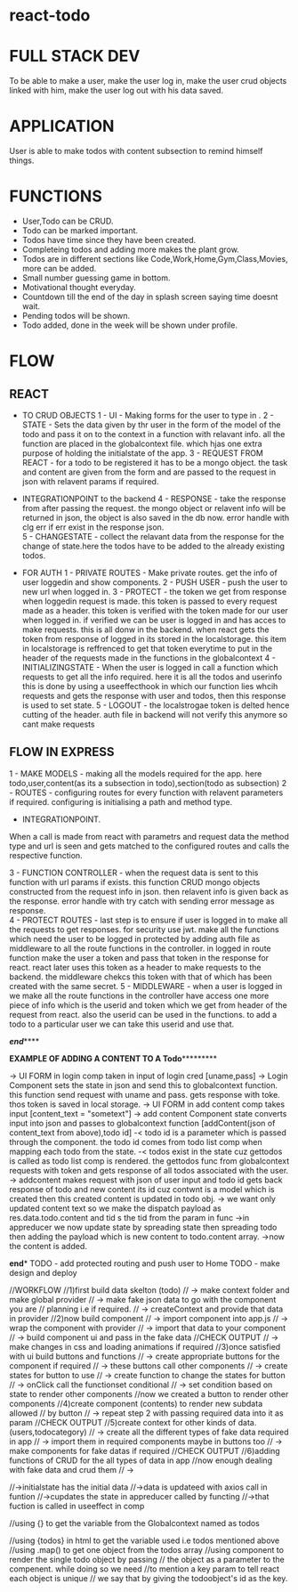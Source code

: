 # react-todo
# FULL STACK DEV 
To be able to make a user, make the user log in, make the user crud objects linked with him, make the user log out with his data saved.

# APPLICATION
User is able to make todos with content subsection to remind himself things.

# FUNCTIONS
 - User,Todo can be CRUD.
 - Todo can be marked important.
 - Todos have time since they have been created.
 - Completeing todos and adding more makes the plant grow.
 - Todos are in different sections like Code,Work,Home,Gym,Class,Movies, more can be added.
 - Small number guessing game in bottom. 
 - Motivational thought everyday.
 - Countdown till the end of the day in splash screen saying time doesnt wait.
 - Pending todos will be shown.
 - Todo added, done in the week will be shown under profile.

# FLOW 

## REACT
- TO CRUD OBJECTS
1 - UI - Making forms for the user to type in .
2 - STATE - Sets the data given by thr user in the form of the model of the todo and pass it on to the context in a function with relavant info.
            all the function are placed in the globalcontext file. which hjas one extra purpose of holding the initialstate of the app. 
3 - REQUEST FROM REACT - for a todo to be registered it has to be a mongo object. the task and content are given from the form and are passed to
                         the request in json with relavent params if required.
- INTEGRATIONPOINT to the backend
4 - RESPONSE - take the response from  after passing the request. the mongo object or relavent info will be returned in json, the object is also 
                saved in the db now. error handle with clg err if err exist in the response json.  
5 - CHANGESTATE - collect the relavant data from the response for the change of state.here the todos have to be added to the already existing todos.  

- FOR AUTH
1 - PRIVATE ROUTES - Make private routes. get the info of user loggedin and show components.
2 - PUSH USER - push the user to new url when logged in.
3 - PROTECT - the token we get from response when loggedin request is made. this token is  passed to every request made as a header. this token
              is verified with the token made for our user when logged in. if verified we can be user is logged in and has acces to make requests.
              this is all donw in the backend. when react gets the token from response of logged in its stored in the localstorage. this item in 
              localstorage is reffrenced to get that token everytime to put in the header of the requests made in the functions in the globalcontext
4 - INITIALIZINGSTATE - When the user is logged in call a function which requests to get all the info required. here it is all the todos and userinfo
                        this is done by using a useeffecthook in which our function lies whcih requests and gets the response with user and todos,
                        then this response is used to set state.
5 - LOGOUT - the localstrogae token is delted hence cutting of the header. auth file in backend will not verify this anymore so cant make requests

## FLOW IN EXPRESS
1 - MAKE MODELS - making all the models required for the app. here todo,user,content(as its a subsection in todo),section(todo as subsection)
2 - ROUTES - configuring routes for every function with relavent parameters if required. configuring is initialising a path and method type. 

- INTEGRATIONPOINT.

When a call is made from react with parametrs and request data the method type and url is seen and gets matched to the configured routes and
calls the respective function. 

3 - FUNCTION CONTROLLER - when the request data is sent to this function with url params if exists. this function CRUD mongo objects constructed 
                            from the request info in json. then relavent info is given back as the response. error handle with try catch with sending 
                            error message as response.  
4 - PROTECT ROUTES - last step is to ensure if user is logged in to make all the requests to get responses. for security use jwt. make all the functions
                    which need the user to be logged in protected by adding auth file as middleware to all the route functions in the controller.
                    in logged in route function make the user a token and pass that token in the response for react. react later uses this token
                    as a header to make requests to the backend. the middleware chekcs this token with that of which has been created with the same 
                    secret.
5 - MIDDLEWARE - when a user is logged in we make all the route functions in the controller have access one more piece of info which is 
                 the userid and token which we get from header of the request from react. also the userid can be used in the functions. to add a 
                 todo to a particular user we can take this userid and use that.

***********end***************
                 
********EXAMPLE OF ADDING A CONTENT TO A Todo*****************

-> UI FORM in login comp taken in input of login cred [uname,pass]
-> Login Component sets the state in json and send this to globalcontext function. this function send request with uname and pass.
        gets response with toke. thos token is saved in local storage.
-> UI FORM in add content comp takes input [content_text = "sometext"]
-> add content Component state converts input into json and passes to globalcontext function [addContent(json of content_text from above),todo id]
-< todo id is a parameter which is passed through the component. the todo id comes from todo list comp when mapping each todo from the state.
-< todos exist in the state cuz gettodos is called as todo list comp is rendered. the gettodos func from globalcontext requests with token 
   and gets response of all todos associated with the user. 
-> addcontent makes request with json of user input and todo id gets back response of todo and new content its id cuz contwnt is a model which 
    is created then this created content is updated in todo obj.
-> we want only updated content text so we make the dispatch payload as res.data.todo.content and tid s the tid from the param in func
->in appreducer we now update state by spreading state then spreading todo then adding the payload which is new content to todo.content array.
->now the content is added. 

**************end***************
TODO - add protected routing and push user to Home
TODO - make design and deploy

//WORKFLOW
//1)first build data skelton (todo)
// -> make context folder and make global provider
// -> make fake json data to go with the component you are
//    planning i.e if required.
// -> createContext and provide that data in provider
//2)now build component
// -> import component into app.js
// -> wrap the component with provider
// -> import that data to your component
// -> build component ui and pass in the fake data
//CHECK OUTPUT
// -> make changes in css and loading animations if required
//3)once satisfied with ui build buttons and functions
// -> create appropriate buttons for the component if required
// -> these buttons call other components
// -> create states for button to use
// -> create function to change the states for button
// -> onClick call the functionset conditional
// -> set condition based on state to render other components
//now we created a button to render other components
//4)create component (contents) to render new subdata allowed
//  by button
// -> repeat step 2 with passing required data into it as param
//CHECK OUTPUT
//5)create context for other kinds of data. (users,todocategory)
// -> create all the different types of fake data required in app
// -> import them in required components maybe in buttons too
// -> make components for fake datas if required
//CHECK OUTPUT
//6)adding functions of CRUD for the all types of data in app
//now enough dealing with fake data and crud them
// ->

//->initialstate has the initial data
//->data is updateed with axios call in funtion
//->cupdates the state in appreducer called by functing
//->that fuction is called in useeffect in comp


  //using {} to get the variable from the Globalcontext named as todos

  //using {todos} in html to get the variable used i.e todos mentioned above
  //using .map() to get one object from the todos array
  //using <Todo/> component to render the single todo object by passing
  // the object as a parameter to the compenent. while doing so we need
  //to mention a key param to tell react each object is unique
  // we say that by giving the todoobject's id as the key.
